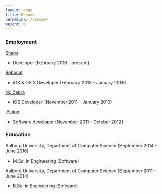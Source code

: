 ```yaml
---
layout: page
title: Résumé
permalink: /resume/
weight: 0
---
```


### Employment

<a href="http://shape.dk/" target="_blank">Shape</a>

- Developer (February 2016 - present)

<a href="http://robo.cat/" target="_blank">Robocat</a>

- iOS & OS X Developer (February 2013 - January 2016)

<a href="http://nozebra.dk/" target="_blank">No Zebra</a>

- iOS Developer (November 2011 - January 2013)

<a href="http://ipinion.dk/" target="_blank">iPinion</a>

- Software developer (November 2011 - October 2012)

### Education

Aalborg University, Department of Computer Science (September 2014 - June 2016)

- M.Sc. in Engineering (Software)

Aalborg University, Department of Computer Science (September 2011 - June 2014)

- B.Sc. in Engineering (Software)

